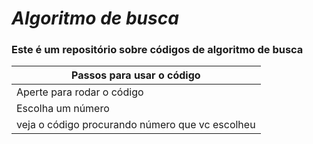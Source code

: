 # ***Algoritmo de busca***

### Este é um repositório sobre códigos de algoritmo de busca 


| Passos para usar o código           |
| -------------    |
| Aperte para rodar o código      |   
| Escolha um número        |
| veja o código procurando número que vc escolheu|     |     


